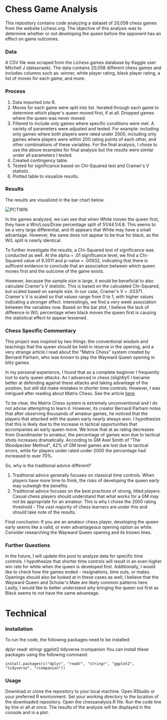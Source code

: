 # Chess Game Analysis

This repository contains code analyzing a dataset of 20,058 chess games from the website Lichess.org. The objective of this analysis was to determine 
whether or not developing the queen before the opponent has an effect on game outcomes. 

### Data

A CSV file was scraped from the Lichess games database by Kaggle user Mitchell J (datasnaek). The data contains 20,058 different chess games and includes
columns such as: winner, white player rating, black player rating, a list of moves for each game, and more. 

### Process

1. Data imported into R.
2. Moves for each game were split into list. Iterated through each game to determine which player's queen moved first, if at all. Dropped games
where the queen was never moved.
3. Filtered to include only games where specific conditions were met. A variety of parameters were adjusted and tested. For example:
including only games where both players were rated under 2000, including only games where players were within 200 rating points of each other,
and other combinations of these variables. For the final analysis, I chose to use the above examples for final analysis but the results were
similar under all parameters I tested. 
4. Created contingency table. 
5. Tested for significance based on Chi-Squared test and Cramer's V statistic.
6. Plotted table to visualize results. 

### Results

The results are visualized in the bar chart below.  

![PCTWIN](https://user-images.githubusercontent.com/98286027/221739170-fb448b24-1a7a-43b3-ab27-a34d72494e55.png)

In the games analyzed, we can see that when White moves the queen first, they have a Win/Loss/Draw percentage split of 51/44.1/4.8.
This seems to be a very large differential, and itt appears that White may have a small advantage.
However, the same does not appear to be true for black, as the W/L split is nearly identical. 

To further investigate the results, a Chi-Squared test of significance was conducted as well. At the alpha = .01 significance level, we find a
Chi-Squared value of 9.3511 and p-value = .00932, indicating that there is sufficent evidence to conclude that an association between which queen moves first
and the outcome of the game exists. 

However, because the sample size is large, it would be beneficial to also calculate Cramer's V statistic. This is based on the calculated Chi-Squared, but scaled
based on sample size. In our case, Cramer's V = .03371. Cramer's V is scaled so that values range from 0 to 1, with higher values indicating a stronger effect.
Interestingly, we find a very week association between the variables now. Based on the bar plot, I believe the lack of diffeence in W/L percentage when black moves 
the queen first is causing the statistical effect to appear lessened. 

### Chess Specific Commentary

This project was inspired by two things: the conventional wisdom and teachings that the queen should be held in reserve in the opening, and a very strange article I read 
about the "Matrix Chess" system created by Bernard Parham, who was known to play the Wayward Queen opening in blitz games.

In my personal experience, I found that as a complete beginner I frequently lost to early queen attacks. As I advanced in chess (slightly!) I became better at defending
against these attacks and taking advantage of the position, but still did make mistakes in shorter time controls. However, I was intrigued after reading about Matrix Chess. See the article [here](https://www.thechessdrum.net/talkingdrum/TheMatrix/index.html).

To be clear, the Matrix Chess system is extremely unconventional and I do not advise attempting to learn it. However, its creator Bernard Parham notes that after observing 
thousands of amateur games, he noticed that the players that attacked with the queen early nearly always won. I hypothesize that this is likely due to the increase in 
tactical opportunities that accompanies an early queen move. We know that at as rating decreases from Grandmaster to amateur, the percentage of games won due to tactical 
shots increases dramatically. According to GM Axel Smith of "The Woodpecker Method", 42% of GM level games are lost due to tactical errors, while for players under rated under 
2000 the percentage had increased to over 70%. 

So, why is the traditional advice different? 

1. Traditional advice generally focuses on classical time controls. When players have more time to think, the risks of developing the queen early may outweigh the benefits. 
2. Traditional advice focuses on the best practices of strong, titled players. Casual chess players should understand that what works for a GM may not be
appropriate for an amateur. This is why I chose the 2000 rating threshold - The vast majority of chess learners are under this and should take note of the results. 

Final conclusion: If you are an amateur chess player, developing the queen early seems like a valid, or even advantageous opening option as white. Consider researching 
the Wayward Queen opening and its known lines. 

### Further Questions

In the future, I will update this post to analyze data for specific time controls. I hypothesize that shorter time controls will result in an even higher win rate for 
white when the queen is developed first. Additionally, I would like to check how the games ended - resignations, time outs, or mates. Openings should also be looked at 
in these cases as well; I believe that the Wayward Queen and Scholar's Mate are likely common patterns here. Lastly, I would like to better understand why bringing the queen out first as Black seems to not have the same advantage. 

# Technical

### Installation
To run the code, the following packages need to be installed:

dplyr
readr
stringr
ggplot2
tidyverse
rcompanion
You can install these packages using the following command:

```
install.packages(c("dplyr", "readr", "stringr", "ggplot2", "tidyverse", "rcompanion"))
```

### Usage

Download or clone the repository to your local machine.
Open RStudio or your preferred R environment.
Set your working directory to the location of the downloaded repository.
Open the chessanalysis.R file.
Run the code line by line or all at once.
The results of the analysis will be displayed in the console and in a plot.





